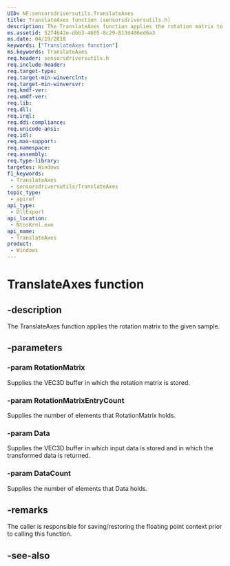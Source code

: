 ```yaml
---
UID: NF:sensorsdriversutils.TranslateAxes
title: TranslateAxes function (sensorsdriversutils.h)
description: The TranslateAxes function applies the rotation matrix to the given sample.
ms.assetid: 5274642e-dbb3-4605-8c29-813d406ed6a3
ms.date: 04/19/2018
keywords: ["TranslateAxes function"]
ms.keywords: TranslateAxes
req.header: sensorsdriversutils.h
req.include-header: 
req.target-type: 
req.target-min-winverclnt: 
req.target-min-winversvr: 
req.kmdf-ver: 
req.umdf-ver: 
req.lib: 
req.dll: 
req.irql: 
req.ddi-compliance: 
req.unicode-ansi: 
req.idl: 
req.max-support: 
req.namespace: 
req.assembly: 
req.type-library: 
targetos: Windows
f1_keywords:
 - TranslateAxes
 - sensorsdriversutils/TranslateAxes
topic_type:
 - apiref
api_type:
 - DllExport
api_location:
 - NtosKrnl.exe
api_name:
 - TranslateAxes
product:
 - Windows
---
```


# TranslateAxes function


## -description

The TranslateAxes function applies the rotation matrix to the given sample.

## -parameters

### -param RotationMatrix

Supplies the VEC3D buffer in which the rotation matrix is stored.

### -param RotationMatrixEntryCount

Supplies the number of elements that RotationMatrix holds.

### -param Data

Supplies the VEC3D buffer in which input data is stored and in which the transformed data is returned.

### -param DataCount

Supplies the number of elements that Data holds.

## -remarks

The caller is responsible for saving/restoring the floating point context prior to calling this function.

## -see-also

